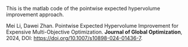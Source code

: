 This is the matlab code of the pointwise expected hypervolume improvement approach.

Mei Li, Dawei Zhan. Pointwise Expected Hypervolume Improvement for Expensive Multi-Objective Optimization. **Journal of Global Optimization**, 2024, DOI: https://doi.org/10.1007/s10898-024-01436-7.
